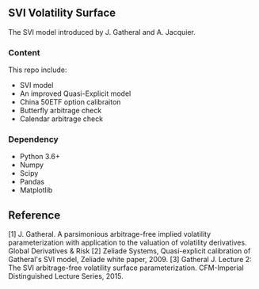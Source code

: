 SVI Volatility Surface
---
The SVI model introduced by J. Gatheral and A. Jacquier.   
   
### Content
This repo include:
+ SVI model
+ An improved Quasi-Explicit model
+ China 50ETF option calibraiton
+ Butterfly arbitrage check
+ Calendar arbitrage check
  
### Dependency
+ Python 3.6+
+ Numpy
+ Scipy
+ Pandas
+ Matplotlib
  
## Reference
[1] J. Gatheral. A parsimonious arbitrage-free implied volatility parameterization with application to the valuation of volatility derivatives. Global Derivatives & Risk
[2] Zeliade Systems, Quasi-explicit calibration of Gatheral's SVI model, Zeliade white paper, 2009.
[3] Gatheral J. Lecture 2: The SVI arbitrage-free volatility surface parameterization. CFM-Imperial Distinguished Lecture Series, 2015.
